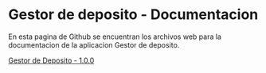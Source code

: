 # Gestor de deposito - Documentacion

En esta pagina de Github se encuentran los archivos web para la documentacion de la aplicacion Gestor de deposito.

[Gestor de Deposito - 1.0.0](https://zapatajuani.github.io/gestor_de_deposito_docs/)
